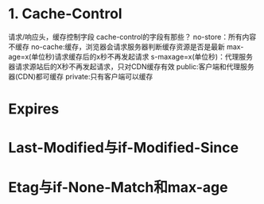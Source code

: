 # 1. Cache-Control
请求/响应头，缓存控制字段
cache-control的字段有那些？
no-store：所有内容不缓存
no-cache:缓存，浏览器会请求服务器判断缓存资源是否是最新
max-age=x(单位秒)请求缓存后的x秒不再发起请求
s-maxage=x(单位秒)：代理服务器请求源站后的X秒不再发起请求，只对CDN缓存有效
public:客户端和代理服务器(CDN)都可缓存
private:只有客户端可以缓存

# Expires
# Last-Modified与if-Modified-Since
# Etag与if-None-Match和max-age